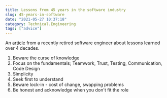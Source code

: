 ```yaml
---
title: Lessons from 45 years in the software industry
slug: 45-years-in-software
date: "2021-05-27 10:37:18"
category: Technical.Engineering
tags: ["advice"]
---
```


An [article](https://web.archive.org/web/20210527083359/https://www.bti360.com/what-ive-learned-in-45-years-in-the-software-industry/)
from a recently retired software engineer about lessons learned over 4 decades.

1. Beware the curse of knowledge
2. Focus on the fundamentals; Teamwork, Trust, Testing, Communication, Code Design
3. Simplicity
4. Seek first to understand
5. Beware lock-in - cost of change, swapping problems
6. Be honest and acknowledge when you don't fit the role
